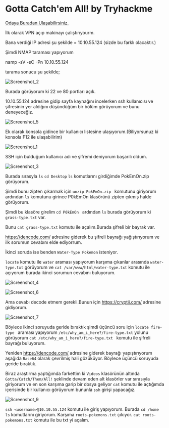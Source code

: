 # Gotta Catch'em All! by Tryhackme
<a href="https://tryhackme.com/room/pokemon" rel="nofollow">Odaya Buradan Ulaşabilirsiniz.</a> 

İlk olarak VPN açıp makinayı çalıştırıyourm.

Bana verdiği IP adresi şu şekilde = 10.10.55.124 (sizde bu farklı olacaktır.)

Şimdi NMAP taraması yapıyorum

namp -sV -sC -Pn  10.10.55.124

tarama sonucu şu şekilde;

![Screenshot_2](https://user-images.githubusercontent.com/34964480/90057828-9d228f80-dce9-11ea-80d4-f2b083923684.png)


Burada görüyorum ki 22 ve 80 portları açık. 

10.10.55.124 adresine gidip sayfa kaynağını incelerken ssh kullanıcısı ve şifresinin yer aldığını düşündüğüm bir bölüm görüyorum ve bunu deneyeceğiz.

![Screenshot_5](https://user-images.githubusercontent.com/34964480/90057418-0b1a8700-dce9-11ea-9ab0-79b04bb60e47.png)


Ek olarak konsola gidince bir kullanıcı listesine ulaşıyorum.(Biliyorsunuz ki konsola F12 ile ulaşabilirim)

![Screenshot_1](https://user-images.githubusercontent.com/34964480/90057604-4cab3200-dce9-11ea-9741-5cc72b3523f3.png)

SSH için bulduğum kullanıcı adı ve şifremi deniyorum başarılı oldum.

![Screenshot_3](https://user-images.githubusercontent.com/34964480/90058126-fee2f980-dce9-11ea-8bac-a0a461f8de04.png)

Burada sırasyla ```ls``` ```cd Desktop``` ```ls``` komutlarını girdiğimde PokEmOn.zip görüyorum.

Şimdi bunu zipten çıkarmak için ```unzip PokEmOn.zip ``` komutunu giriyorum ardından ```ls``` komutunu girince P0kEmOn klasörünü zipten çıkmış halde görüyorum.

Şimdi bu klasöre girelim ```cd P0kEmOn ``` ardından ```ls``` burada görüyorum ki ```grass-type.txt``` var.

Bunu ```cat grass-type.txt``` komutu ile açalım.Burada şifreli bir bayrak var.

https://dencode.com/ adresine giderek bu şifreli bayrağı yağıştırıyorum ve ilk sorumun cevabını elde ediyorrum.

İkinci soruda ise benden ```Water-Type Pokemon``` isteniyor.

```locate``` komutu ile ```water``` araması yapıyorum karşıma çıkanlar arasında ```water-type.txt``` görüyorum ve  ```cat /var/www/html/water-type.txt``` komutu ile açıyorum burada ikinci sorumun cevabını buluyorum.

![Screenshot_4](https://user-images.githubusercontent.com/34964480/90061649-183a7480-dcef-11ea-939e-2fdd7c1d5bce.png)

![Screenshot_6](https://user-images.githubusercontent.com/34964480/90061774-4b7d0380-dcef-11ea-82eb-9a92b5c59961.png)

Ama cevabı decode etmem gerekli.Bunun için https://cryptii.com/ adresine gidiyorum.

![Screenshot_7](https://user-images.githubusercontent.com/34964480/90063055-70727600-dcf1-11ea-93b7-274cbc9f6b22.png)

Böylece ikinci soruyuda geride bıraktık şimdi üçüncü soru için ```locate fire-type ``` araması yapıyorum ```/etc/why_am_i_here?/fire-type.txt``` yolunu görüyorum 
```cat /etc/why_am_i_here?/fire-type.txt ``` komutu ile şifreli bayrağı buluyorum.

Yeniden https://dencode.com/ adresine giderek bayrağı yapıştırıyorum aşağıda ```Base64``` olarak çevrilmiş hali gözüküyor. Böylece üçüncü soruyuda geride bıraktık.

Biraz araştırma yaptığımda farkettim ki ```Videos``` klasörünün altında ```Gotta/Catch/Them/All!``` şeklinde devam eden alt klasörler var sırasıyla giriyorum ve en son karşıma garip bir dosya geliyor ```cat``` komutu ile açtığımda içerisinde bir kullanıcı görüyorum bununla ```ssh``` girişi yapacağız.

![Screenshot_9](https://user-images.githubusercontent.com/34964480/90066254-29d34a80-dcf6-11ea-98c6-ea4d23aedc17.png)

```ssh <username>@10.10.55.124``` komutu ile giriş yapıyorum.
Burada ```cd /home``` ```ls``` komutlarını giriyorum. Karşıma ```roots-pokemons.txt``` çıkıyor. ```cat roots-pokemons.txt``` komutu ile bu txt yi açalım. 






